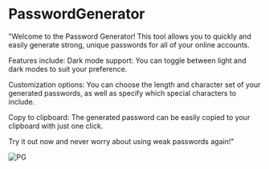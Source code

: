 # PasswordGenerator
"Welcome to the Password Generator! This tool allows you to quickly and easily generate strong, unique passwords for all of your online accounts.

Features include:
Dark mode support: You can toggle between light and dark modes to suit your preference.

Customization options: You can choose the length and character set of your generated passwords, as well as specify which special characters to include.

Copy to clipboard: The generated password can be easily copied to your clipboard with just one click.

Try it out now and never worry about using weak passwords again!"

![PG](https://user-images.githubusercontent.com/97823182/210140267-7f8cd2ca-a2d3-452b-bff3-f521c71a8724.jpg)
